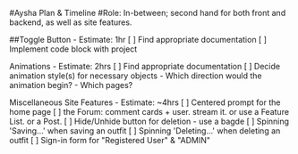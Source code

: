 #Aysha Plan & Timeline
#Role: In-between; second hand for both front and backend, as well as site features.

##Toggle Button - Estimate: 1hr
[ ] Find appropriate documentation
[ ] Implement code block with project

Animations - Estimate: 2hrs
[ ] Find appropriate documentation
[ ] Decide animation style(s) for necessary objects
    - Which direction would the animation begin? 
    - Which pages?
 
 Miscellaneous Site Features - Estimate: ~4hrs
 [ ] Centered prompt for the home page
 [ ] the Forum: comment cards + user. stream it. or use a Feature List. or a Post.
 [ ] Hide/Unhide button for deletion - use a bagde 
 [ ] Spinning 'Saving...' when saving an outfit
 [ ] Spinning 'Deleting...' when deleting an outfit
 [ ] Sign-in form for "Registered User" & "ADMIN"
